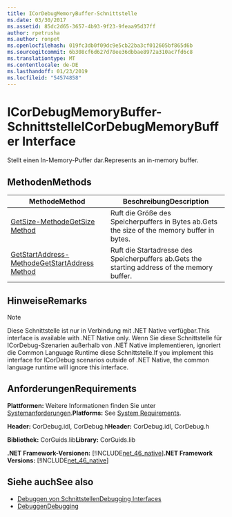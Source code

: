 ```yaml
---
title: ICorDebugMemoryBuffer-Schnittstelle
ms.date: 03/30/2017
ms.assetid: 85dc2d65-3657-4b93-9f23-9feaa95d37ff
author: rpetrusha
ms.author: ronpet
ms.openlocfilehash: 019fc3db0f09dc9e5cb22ba3cf012605bf865d6b
ms.sourcegitcommit: 6b308cf6d627d78ee36dbbae8972a310ac7fd6c8
ms.translationtype: MT
ms.contentlocale: de-DE
ms.lasthandoff: 01/23/2019
ms.locfileid: "54574858"
---
```

# <a name="icordebugmemorybuffer-interface"></a><span data-ttu-id="6651f-102">ICorDebugMemoryBuffer-Schnittstelle</span><span class="sxs-lookup"><span data-stu-id="6651f-102">ICorDebugMemoryBuffer Interface</span></span>
<span data-ttu-id="6651f-103">Stellt einen In-Memory-Puffer dar.</span><span class="sxs-lookup"><span data-stu-id="6651f-103">Represents an in-memory buffer.</span></span>  
  
## <a name="methods"></a><span data-ttu-id="6651f-104">Methoden</span><span class="sxs-lookup"><span data-stu-id="6651f-104">Methods</span></span>  
  
|<span data-ttu-id="6651f-105">Methode</span><span class="sxs-lookup"><span data-stu-id="6651f-105">Method</span></span>|<span data-ttu-id="6651f-106">Beschreibung</span><span class="sxs-lookup"><span data-stu-id="6651f-106">Description</span></span>|  
|------------|-----------------|  
|[<span data-ttu-id="6651f-107">GetSize-Methode</span><span class="sxs-lookup"><span data-stu-id="6651f-107">GetSize Method</span></span>](../../../../docs/framework/unmanaged-api/debugging/icordebugmemorybuffer-getsize-method.md)|<span data-ttu-id="6651f-108">Ruft die Größe des Speicherpuffers in Bytes ab.</span><span class="sxs-lookup"><span data-stu-id="6651f-108">Gets the size of the memory buffer in bytes.</span></span>|  
|[<span data-ttu-id="6651f-109">GetStartAddress-Methode</span><span class="sxs-lookup"><span data-stu-id="6651f-109">GetStartAddress Method</span></span>](../../../../docs/framework/unmanaged-api/debugging/icordebugmemorybuffer-getstartaddress-method.md)|<span data-ttu-id="6651f-110">Ruft die Startadresse des Speicherpuffers ab.</span><span class="sxs-lookup"><span data-stu-id="6651f-110">Gets the starting address of the memory buffer.</span></span>|  
  
## <a name="remarks"></a><span data-ttu-id="6651f-111">Hinweise</span><span class="sxs-lookup"><span data-stu-id="6651f-111">Remarks</span></span>  
  
> [!NOTE]
>  <span data-ttu-id="6651f-112">Diese Schnittstelle ist nur in Verbindung mit .NET Native verfügbar.</span><span class="sxs-lookup"><span data-stu-id="6651f-112">This interface is available with .NET Native only.</span></span> <span data-ttu-id="6651f-113">Wenn Sie diese Schnittstelle für ICorDebug-Szenarien außerhalb von .NET Native implementieren, ignoriert die Common Language Runtime diese Schnittstelle.</span><span class="sxs-lookup"><span data-stu-id="6651f-113">If you implement this interface for ICorDebug scenarios outside of .NET Native, the common language runtime will ignore this interface.</span></span>  
  
## <a name="requirements"></a><span data-ttu-id="6651f-114">Anforderungen</span><span class="sxs-lookup"><span data-stu-id="6651f-114">Requirements</span></span>  
 <span data-ttu-id="6651f-115">**Plattformen:** Weitere Informationen finden Sie unter [Systemanforderungen](../../../../docs/framework/get-started/system-requirements.md).</span><span class="sxs-lookup"><span data-stu-id="6651f-115">**Platforms:** See [System Requirements](../../../../docs/framework/get-started/system-requirements.md).</span></span>  
  
 <span data-ttu-id="6651f-116">**Header:** CorDebug.idl, CorDebug.h</span><span class="sxs-lookup"><span data-stu-id="6651f-116">**Header:** CorDebug.idl, CorDebug.h</span></span>  
  
 <span data-ttu-id="6651f-117">**Bibliothek:** CorGuids.lib</span><span class="sxs-lookup"><span data-stu-id="6651f-117">**Library:** CorGuids.lib</span></span>  
  
 <span data-ttu-id="6651f-118">**.NET Framework-Versionen:** [!INCLUDE[net_46_native](../../../../includes/net-46-native-md.md)]</span><span class="sxs-lookup"><span data-stu-id="6651f-118">**.NET Framework Versions:** [!INCLUDE[net_46_native](../../../../includes/net-46-native-md.md)]</span></span>  
  
## <a name="see-also"></a><span data-ttu-id="6651f-119">Siehe auch</span><span class="sxs-lookup"><span data-stu-id="6651f-119">See also</span></span>
- [<span data-ttu-id="6651f-120">Debuggen von Schnittstellen</span><span class="sxs-lookup"><span data-stu-id="6651f-120">Debugging Interfaces</span></span>](../../../../docs/framework/unmanaged-api/debugging/debugging-interfaces.md)
- [<span data-ttu-id="6651f-121">Debuggen</span><span class="sxs-lookup"><span data-stu-id="6651f-121">Debugging</span></span>](../../../../docs/framework/unmanaged-api/debugging/index.md)
